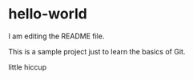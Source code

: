 # hello-world
I am editing the README file.

This is a sample project just to learn the basics of Git.

little hiccup
